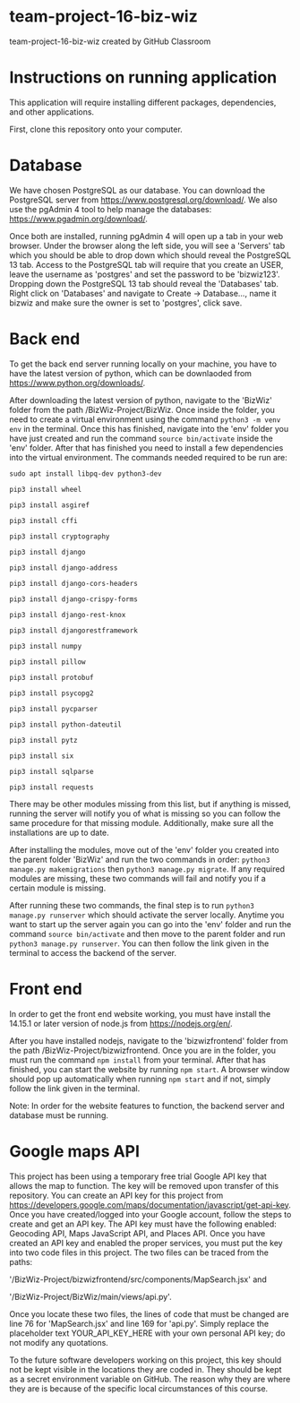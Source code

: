 # team-project-16-biz-wiz
team-project-16-biz-wiz created by GitHub Classroom

# Instructions on running application

This application will require installing different packages, dependencies, and other applications.

First, clone this repository onto your computer.

# Database
We have chosen PostgreSQL as our database. You can download the PostgreSQL server from https://www.postgresql.org/download/. We also use the pgAdmin 4 tool to help manage the databases: https://www.pgadmin.org/download/.

Once both are installed, running pgAdmin 4 will open up a tab in your web browser. Under the browser along the left side, you will see a 'Servers' tab which you should be able to drop down which should reveal the PostgreSQL 13 tab. Access to the PostgreSQL tab will require that you create an USER, leave the username as 'postgres' and set the password to be 'bizwiz123'. Dropping down the PostgreSQL 13 tab should reveal the 'Databases' tab. Right click on 'Databases' and navigate to Create -> Database..., name it bizwiz and make sure the owner is set to 'postgres', click save.


# Back end
To get the back end server running locally on your machine, you have to have the latest version of python, which can be downlaoded from https://www.python.org/downloads/.

After downloading the latest version of python, navigate to the 'BizWiz' folder from the path /BizWiz-Project/BizWiz. Once inside the folder, you need to create a virtual environment using the command `python3 -m venv env` in the terminal. Once this has finished, navigate into the 'env' folder you have just created and run the command `source bin/activate` inside the 'env' folder. After that has finished you need to install a few dependencies into the virtual environment. The commands needed required to be run are:

`sudo apt install libpq-dev python3-dev`

`pip3 install wheel`

`pip3 install asgiref`

`pip3 install cffi`

`pip3 install cryptography`

`pip3 install django`

`pip3 install django-address`

`pip3 install django-cors-headers`

`pip3 install django-crispy-forms`

`pip3 install django-rest-knox`

`pip3 install djangorestframework`

`pip3 install numpy`

`pip3 install pillow`

`pip3 install protobuf`

`pip3 install psycopg2`

`pip3 install pycparser`

`pip3 install python-dateutil`

`pip3 install pytz`

`pip3 install six`

`pip3 install sqlparse`

`pip3 install requests`

There may be other modules missing from this list, but if anything is missed, running the server will notify you of what is missing so you can follow the same procedure for that missing module. Additionally, make sure all the installations are up to date.

After installing the modules, move out of the 'env' folder you created into the parent folder 'BizWiz' and run the two commands in order: `python3 manage.py makemigrations` then `python3 manage.py migrate`. If any required modules are missing, these two commands will fail and notify you if a certain module is missing.

After running these two commands, the final step is to run `python3 manage.py runserver` which should activate the server locally. Anytime you want to start up the server again you can go into the 'env' folder and run the command `source bin/activate` and then move to the parent folder and run `python3 manage.py runserver`. You can then follow the link given in the terminal to access the backend of the server.

# Front end
In order to get the front end website working, you must have install the 14.15.1 or later version of node.js from https://nodejs.org/en/.

After you have installed nodejs, navigate to the 'bizwizfrontend' folder from the path /BizWiz-Project/bizwizfrontend. Once you are in the folder, you must run the command `npm install` from your terminal. After that has finished, you can start the website by running `npm start`. A browser window should pop up automatically when running `npm start` and if not, simply follow the link given in the terminal.

Note: In order for the website features to function, the backend server and database must be running.

# Google maps API

This project has been using a temporary free trial Google API key that allows the map to function. The key will be removed upon transfer of this repository. You can create an API key for this project from https://developers.google.com/maps/documentation/javascript/get-api-key. Once you have created/logged into your Google account, follow the steps to create and get an API key. The API key must have the following enabled: Geocoding API, Maps JavaScript API, and Places API. Once you have created an API key and enabled the proper services, you must put the key into two code files in this project. The two files can be traced from the paths: 

'/BizWiz-Project/bizwizfrontend/src/components/MapSearch.jsx' and 

'/BizWiz-Project/BizWiz/main/views/api.py'.

Once you locate these two files, the lines of code that must be changed are line 76 for 'MapSearch.jsx' and line 169 for 'api.py'. Simply replace the placeholder text YOUR_API_KEY_HERE with your own personal API key; do not modify any quotations. 

To the future software developers working on this project, this key should not be kept visible in the locations they are coded in. They should be kept as a secret environment variable on GitHub. The reason why they are where they are is because of the specific local circumstances of this course.

